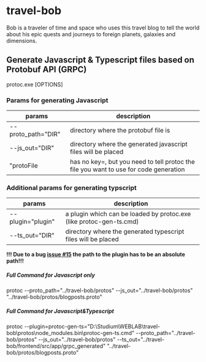 # travel-bob

Bob is a traveler of time and space who uses this travel blog to tell the world about his epic quests and journeys to foreign planets, galaxies and dimensions.


## Generate Javascript & Typescript files based on Protobuf API (GRPC)
protoc.exe [OPTIONS]

### Params for generating Javascript 
| params        | description  | 
| ----------------- |------------- | 
| --proto_path="DIR" | directory where the protobuf file is | 
| --js_out="DIR" | directory where the generated javascript files will be placed | 
| "protoFile | has no key=, but you need to tell protoc the file you want to use for code generation |

### Additional params for generating typscript 
| params        | description  
| ----------------- |------------- 
| --plugin="plugin" | a plugin which can be loaded by protoc.exe (like protoc-gen-ts.cmd) |
| --ts_out="DIR" | directory where the generated typescript files will be placed |

**!!! Due to a bug [issue #15](https://github.com/improbable-eng/ts-protoc-gen/issues/15) the path to the plugin has to be an absolute path!!!**

##### Full Command for Javascript only
protoc --proto_path="../travel-bob/protos" --js_out="../travel-bob/protos" "../travel-bob/protos/blogposts.proto"

##### Full Command for Javascript&Typescript
protoc --plugin=protoc-gen-ts="D:\Studium\WEBLAB\travel-bob\protos\node_modules\.bin\protoc-gen-ts.cmd" --proto_path="../travel-bob/protos" --js_out="../travel-bob/protos" --ts_out="../travel-bob/frontend/src/app/grpc_generated" "../travel-bob/protos/blogposts.proto"
